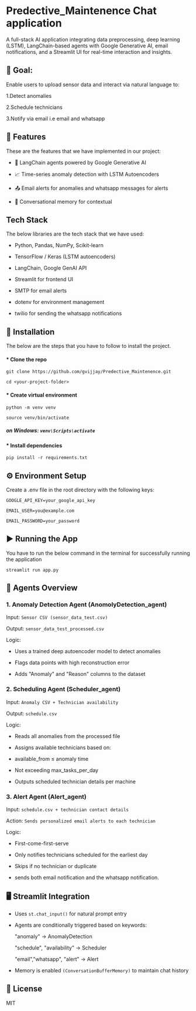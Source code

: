 # Predective_Maintenence Chat application

A full-stack AI application integrating data preprocessing, deep learning (LSTM), LangChain-based agents with Google Generative AI, email notifications, and a Streamlit UI for real-time interaction and insights.

## 🎯 Goal:

Enable users to upload sensor data and interact via natural language to:

1.Detect anomalies

2.Schedule technicians

3.Notify via email i.e email and whatsapp



## 🔧 Features
These are the features that we have implemented in our project:


- 🤖 LangChain agents powered by Google Generative AI

- 📈 Time-series anomaly detection with LSTM Autoencoders

- 📤 Email alerts for anomalies and whatsapp messages for alerts

- 🔁 Conversational memory for contextual 

## Tech Stack
 The below libraries are the tech stack that we have used:
 
- Python, Pandas, NumPy, Scikit-learn

- TensorFlow / Keras (LSTM autoencoders)

- LangChain, Google GenAI API

- Streamlit for frontend UI

- SMTP for email alerts

- dotenv for environment management

- twilio for sending the whatsapp notifications

## 🚀 Installation
The below are the steps that you have to follow to install the project.

#### * Clone the repo
`git clone https://github.com/gvijjay/Predective_Maintenence.git`

`cd <your-project-folder>`

#### * Create virtual environment
`python -m venv venv`

`source venv/bin/activate`  

##### on Windows: `venv\Scripts\activate`

#### * Install dependencies
`pip install -r requirements.txt`

## ⚙️ Environment Setup
Create a .env file in the root directory with the following keys:

`GOOGLE_API_KEY=your_google_api_key`

`EMAIL_USER=you@example.com`

`EMAIL_PASSWORD=your_password`

## ▶️ Running the App
You have to run the below command in the terminal for successfully running the application

`streamlit run app.py`


## 🧠 Agents Overview
### 1. Anomaly Detection Agent (AnomolyDetection_agent)

Input: `Sensor CSV (sensor_data_test.csv)`

Output: `sensor_data_test_processed.csv`

Logic:

  - Uses a trained deep autoencoder model to detect anomalies

  - Flags data points with high reconstruction error

  - Adds "Anomaly" and "Reason" columns to the dataset


### 2. Scheduling Agent (Scheduler_agent)

Input: `Anomaly CSV + Technician availability`

Output: `schedule.csv`

 Logic:

  - Reads all anomalies from the processed file

  - Assigns available technicians based on:

  - available_from ≤ anomaly time

  - Not exceeding max_tasks_per_day

  - Outputs scheduled technician details per machine


### 3. Alert Agent (Alert_agent)
   
Input: `schedule.csv + technician contact details`

Action: `Sends personalized email alerts to each technician`

Logic:

  - First-come-first-serve

  - Only notifies technicians scheduled for the earliest day

  - Skips if no technician or duplicate

  - sends both email notification and the whatsapp notification.



## 🖥️ Streamlit Integration

- Uses `st.chat_input()` for natural prompt entry

- Agents are conditionally triggered based on keywords:

    "anomaly" → AnomalyDetection

    "schedule", "availability" → Scheduler

    "email","whatsapp", "alert" → Alert

- Memory is enabled `(ConversationBufferMemory)` to maintain chat history

## 📜 License

 MIT
